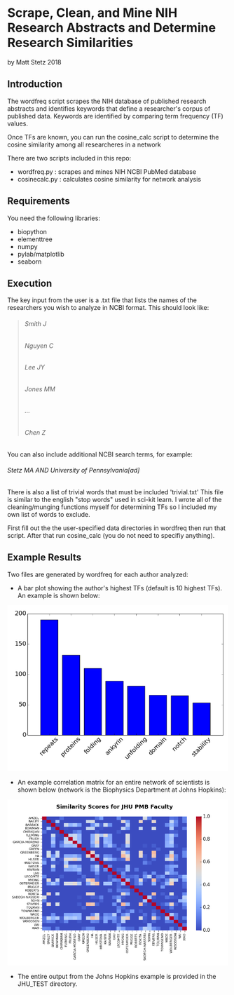 # Scrape, Clean, and Mine NIH Research Abstracts and Determine Research Similarities
by Matt Stetz 2018

## Introduction
The wordfreq script scrapes the NIH database of published research abstracts and identifies keywords that define a researcher's corpus of published data. Keywords are identified by comparing term frequency (TF) values.

Once TFs are known, you can run the cosine_calc script to determine the cosine similarity among all researcheres in a network

There are two scripts included in this repo:
* wordfreq.py : scrapes and mines NIH NCBI PubMed database
* cosinecalc.py : calculates cosine similarity for network analysis

## Requirements
You need the following libraries:
* biopython
* elementtree
* numpy
* pylab/matplotlib
* seaborn

## Execution
The key input from the user is a .txt file that lists the names of the researchers you wish to analyze in NCBI format. This should look like:

> ###### <p> Smith J </p>
> ###### <p> Nguyen C </p>
> ###### <p> Lee JY </p>
> ###### <p> Jones MM </p>
> ###### <p> ... </p>
> ###### <p> Chen Z </p>

You can also include additional NCBI search terms, for example:

###### Stetz MA AND University of Pennsylvania[ad]

There is also a list of trivial words that must be included 'trivial.txt' This file is similar to the english "stop words" used in sci-kit learn. I wrote all of the cleaning/munging functions myself for determining TFs so I included my own list of words to exclude.

First fill out the the user-specified data directories in wordfreq then run that script. After that run cosine_calc (you do not need to specifiy anything).

## Example Results
Two files are generated by wordfreq for each author analyzed:

* A bar plot showing the author's highest TFs (default is 10 highest TFs). An example is shown below:

![](./JHU_TEST/BARRICK_D.png)

* An example correlation matrix for an entire network of scientists is shown below (network is the Biophysics Department at Johns Hopkins):

![](./JHU_TEST/matrix.png)

* The entire output from the Johns Hopkins example is provided in the JHU_TEST directory.
